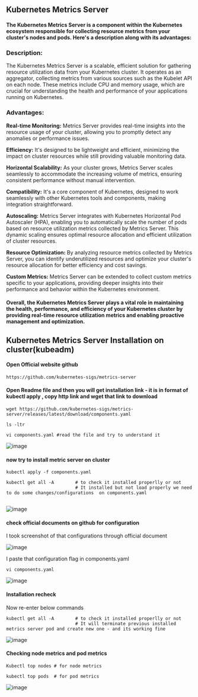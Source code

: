 ## Kubernetes Metrics Server

#### The Kubernetes Metrics Server is a component within the Kubernetes ecosystem responsible for collecting resource metrics from your cluster's nodes and pods. Here's a description along with its advantages:

### Description:

The Kubernetes Metrics Server is a scalable, efficient solution for gathering resource utilization data from your Kubernetes cluster. It operates as an aggregator, collecting metrics from various sources such as the Kubelet API on each node. These metrics include CPU and memory usage, which are crucial for understanding the health and performance of your applications running on Kubernetes.

### Advantages:

**Real-time Monitoring:** Metrics Server provides real-time insights into the resource usage of your cluster, allowing you to promptly detect any anomalies or performance issues.

**Efficiency:** It's designed to be lightweight and efficient, minimizing the impact on cluster resources while still providing valuable monitoring data.

**Horizontal Scalability:** As your cluster grows, Metrics Server scales seamlessly to accommodate the increasing volume of metrics, ensuring consistent performance without manual intervention.

**Compatibility:** It's a core component of Kubernetes, designed to work seamlessly with other Kubernetes tools and components, making integration straightforward.

**Autoscaling:** Metrics Server integrates with Kubernetes Horizontal Pod Autoscaler (HPA), enabling you to automatically scale the number of pods based on resource utilization metrics collected by Metrics Server. This dynamic scaling ensures optimal resource allocation and efficient utilization of cluster resources.

**Resource Optimization:** By analyzing resource metrics collected by Metrics Server, you can identify underutilized resources and optimize your cluster's resource allocation for better efficiency and cost savings.

**Custom Metrics:** Metrics Server can be extended to collect custom metrics specific to your applications, providing deeper insights into their performance and behavior within the Kubernetes environment.

#### Overall, the Kubernetes Metrics Server plays a vital role in maintaining the health, performance, and efficiency of your Kubernetes cluster by providing real-time resource utilization metrics and enabling proactive management and optimization.

## Kubernetes Metrics Server Installation on cluster(kubeadm)

#### Open Official website github
```
https://github.com/kubernetes-sigs/metrics-server
```
#### Open Readme file and then you will get installation link - it is in format of kubectl apply , copy http link and wget that link to download
```
wget https://github.com/kubernetes-sigs/metrics-server/releases/latest/download/components.yaml

ls -ltr

vi components.yaml #read the file and try to understand it 
```
![image](https://github.com/Loki-1/Kubernetes/assets/134843197/70de6bba-5684-4359-8e48-07d1f33b3ee5)

#### now try to install metric server on cluster
```
kubectl apply -f components.yaml

kubectl get all -A        # to check it installed properlly or not
                          # It installed but not load properly we need to do some changes/configurations  on components.yaml
 
```

![image](https://github.com/Loki-1/Kubernetes/assets/134843197/6e911f2f-affb-4af9-88bc-f7798eb2eea0)

#### check official documents on github for configuration


I took screenshot of that configurations through official document

![image](https://github.com/Loki-1/Kubernetes/assets/134843197/1fa187f6-9100-49eb-84cd-2ff31f0317f5)

I paste that configuration flag in components.yaml

```
vi components.yaml

```
![image](https://github.com/Loki-1/Kubernetes/assets/134843197/de342bc8-a804-4c84-bee4-c21dfcdbfc8c)

#### Installation recheck

Now re-enter below commands

```
kubectl get all -A        # to check it installed properlly or not
                          # It will terminate previous installed metrics server pod and create new one - and its working fine
```
![image](https://github.com/Loki-1/Kubernetes/assets/134843197/bc729d49-c989-40f2-9918-aa6eaf44435c)

#### Checking node metrics and pod metrics

```
Kubectl top nodes # for node metrics

kubectl top pods  # for pod metrics
```
![image](https://github.com/Loki-1/Kubernetes/assets/134843197/355fd804-ae7a-4e17-b9e5-dde4736b404c)

